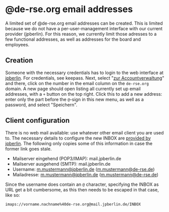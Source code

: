 # @de-rse.org email addresses

A limited set of @de-rse.org email addresses can be created.
This is limited because we do not have a per-user-management interface with our current provider (jpberlin).
For this reason, we currently limit those adresses to a few functional addresses, as well as addresses for the board and employees.

## Creation

Someone with the necessary credentials has to login to the web interface at [jpberlin](https://verwaltung.heinlein-hosting.de).
For credentials, see keepass.
Next, select "[zur Accountverwaltung](https://verwaltung.heinlein-hosting.de/#/account=de-rse)" and there, click on the number in the email column on the `de-rse.org` domain.
A new page should open listing all currently set up email addresses, with a `+` button on the top right.
Click this to add a new address: enter only the part before the `@`-sign in this new menu, as well as a password, and select "Speichern".

## Client configuration

There is no web mail available: use whatever other email client you are used to.
The necessary details to configure the new INBOX are [provided by jpberlin](https://jpberlin.de/hilfe/wie-kann-ich-meine-e-mails-mit-meinem-mailprogramm-abrufen).
The following only copies some of this information in case the former link goes stale.

- Mailserver eingehend (POP3/IMAP): mail.jpberlin.de
- Mailserver ausgehend (SMTP): mail.jpberlin.de
- Username: m.mustermann@jpberlin.de  (m.mustermann@de-rse.de)
- Mailadresse: m.mustermann@jpberlin.de (m.mustermann@de-rse.de)

Since the username does contain an `@` character, specifying the INBOX as URL get a bit cumbersome, as this then needs to be escaped in that case, like so:

```imaps://vorname.nachname%40de-rse.org@mail.jpberlin.de/INBOX```


